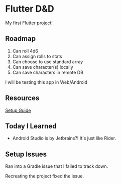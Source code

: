 # Flutter D&D

My first Flutter project!

## Roadmap
1. Can roll 4d6
1. Can assign rolls to stats
1. Can choose to use standard array
1. Can save character(s) locally
1. Can save characters in remote DB

I will be testing this app in Web/Android

## Resources
[Setup Guide](https://docs.flutter.dev/get-started/install/windows)

## Today I Learned
- Android Studio is by Jetbrains?! It's just like Rider.

## Setup Issues
Ran into a Gradle issue that I failed to track down. 

Recreating the project fixed the issue.